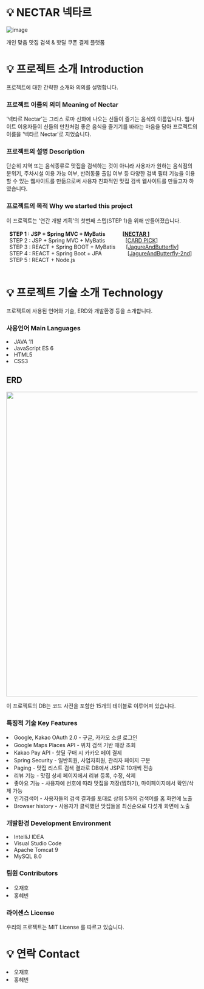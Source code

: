 # 💡 NECTAR 넥타르

![image](https://github.com/CRE-A/Nectar/assets/121703704/6ff44a3c-d15d-40a6-a9dd-f941ea870232)



개인 맞춤 맛집 검색 & 핫딜 쿠폰 결제 플랫폼


# 💡 프로젝트 소개 Introduction


프로젝트에 대한 간략한 소개와 의의를 설명합니다.


 ### 프로젝트 이름의 의미 Meaning of Nectar


'넥타르 Nectar'는 그리스 로마 신화에 나오는 신들이 즐기는 음식의 이름입니다. 웹사이트 이용자들이 신들의 만찬처럼 좋은 음식을 즐기기를 바라는 마음을 담아 프로젝트의 이름을 '넥타르 Nectar'로 지었습니다.



 ### 프로젝트의 설명 Description



단순히 지역 또는 음식종류로 맛집을 검색하는 것이 아니라 사용자가 원하는 음식점의 분위기, 주차시설 이용 가능 여부, 반려동물 출입 여부 등 다양한 검색 필터 기능을 이용할 수 있는 웹사이트를 만듦으로써 사용자 친화적인 맛집 검색 웹사이트를 만들고자 하였습니다.



 ### 프로젝트의 목적 Why we started this project



이 프로젝트는 '연간 개발 계획'의 첫번째 스텝(STEP 1)을 위해 만들어졌습니다. </br></br>
&nbsp; **STEP 1 : JSP + Spring MVC + MyBatis    [[NECTAR ](https://github.com/CRE-A/Nectar)]** </br>
&nbsp; STEP 2 : JSP + Spring MVC + MyBatis      [[CARD PICK](https://github.com/CRE-A/CardFlip)] </br>
&nbsp; STEP 3 : REACT + Spring BOOT + MyBatis  [[JagureAndButterfly](https://github.com/CRE-A/JagureAndButterfly)]   </br>
&nbsp; STEP 4 : REACT + Spring Boot + JPA       [[JagureAndButterfly-2nd](https://github.com/CRE-A/JagureAndButterfly-2nd)]        </br>
&nbsp; STEP 5 : REACT + Node.js                  </br></br>



# 💡 프로젝트 기술 소개 Technology



프로젝트에 사용된 언어와 기술, ERD와 개발환경 등을 소개합니다.



### 사용언어 Main Languages



 <li>JAVA 11</li>

 <li>JavaScript ES 6 </li>

 <li>HTML5 </li>

 <li>CSS3</li>



## ERD



<img src="https://user-images.githubusercontent.com/121703704/231819646-b84efc77-bdaa-4dc3-a756-3ca4676c909b.png" width=800px>

이 프로젝트의 DB는 코드 사전을 포함한 15개의 테이블로 이루어져 있습니다.

### 특징적 기술 Key Features


 <li>Google, Kakao OAuth 2.0 - 구글, 카카오 소셜 로그인</li>
 <li>Google Maps Places API - 위치 검색 기반 매장 조회</li>
 <li>Kakao Pay API - 핫딜 구매 시 카카오 페이 결제</li>
 <li>Spring Security - 일반회원, 사업자회원, 관리자 페이지 구분</li>
 <li>Paging - 맛집 리스트 검색 결과로 DB에서 JSP로 10개씩 전송 </li>
 <li>리뷰 기능 - 맛집 상세 페이지에서 리뷰 등록, 수정, 삭제</li>
 <li>좋아요 기능 - 사용자에 선호에 따라 맛집을 저장(찜하기), 마이페이지에서 확인/삭제 가능</li>
 <li>인기검색어 - 사용자들의 검색 결과를 토대로 상위 5개의 검색어를 홈 화면에 노출 </li>
 <li>Browser history - 사용자가 클릭했던 맛집들을 최신순으로 다섯개 화면에 노출 </li>



### 개발환경 Development Environment



 <li>IntelliJ IDEA</li>

 <li>Visual Studio Code</li>

 <li>Apache Tomcat 9</li>

 <li>MySQL 8.0</li>
 
 
### 팀원 Contributors


 <li>오재호</li>
 
 <li>홍혜빈</li>


### 라이센스 License

우리의 프로젝트는 MIT License 를 따르고 있습니다.



 
 # 💡 연락 Contact
 
 
 <li>오재호</a></li>
 
 <li>홍혜빈</li>

